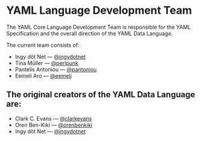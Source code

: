 # YAML Language Development Team

The YAML Core Language Development Team is responsible for the YAML
Specification and the overall direction of the YAML Data Language.

The current team consists of:

* Ingy döt Net —
  [@ingydotnet](https://github.com/ingydotnet)
* Tina Müller —
  [@perlpunk](https://github.com/perlpunk)
* Pantelis Antoniou —
  [@pantoniou](https://github.com/pantoniou)
* Eemeli Aro —
  [@eemeli](https://github.com/eemeli)

## The original creators of the YAML Data Language are:

* Clark C. Evans —
  [@clarkevans](https://github.com/clarkevans)
* Oren Ben-Kiki —
  [@orenbenkiki](https://github.com/orenbenkiki)
* Ingy döt Net —
  [@ingydotnet](https://github.com/ingydotnet)
